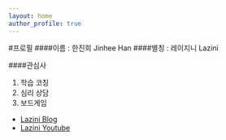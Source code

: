 ```yaml
---
layout: home
author_profile: true
---
```

#프로필
####이름 : 한진희 Jinhee Han
####별칭 : 레이지니 Lazini

####관심사
  1. 학습 코칭
  1. 심리 상담
  1. 보드게임

 * [Lazini Blog](http://lazini.tistory.com)
 * [Lazini Youtube](http://lazini.youtube.com)
